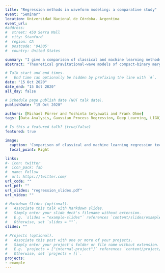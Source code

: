 ```yaml
---
title: "Regression methods in waveform modeling: a comparative study"
event: "Seminar"
location: Universidad Nacional de Córdoba. Argentina
event_url: 
#address:
#  street: 450 Serra Mall
#  city: Stanford
#  region: CA
#  postcode: '94305'
#  country: United States

summary: "I give a comparison of classical and machine learning methods for regression of gravitational wave data."
abstract: "Theoretical gravitational-wave models of compact-binary mergers need to be accurate, but also fast in order to compare millions of signals in near real time with experimental data. Various regression and interpolation techniques have been employed to build efficient waveform models, but no study has systematically compared the performance of these methods yet. Here we provide such a comparison. For analytical binary-black-hole waveforms, assuming either aligned or precessing spins, we compare the accuracy as well as the computational speed of a variety of regression methods, ranging from traditional interpolation to machine-learning techniques. We find that most methods are reasonably accurate, but efficiency considerations favor in many cases the simpler approaches. We conclude that sophisticated regression methods are not necessarily needed in standard gravitational-wave modeling applications, although machine-learning techniques might be more suitable for problems with higher complexity than what is tested here."

# Talk start and end times.
#   End time can optionally be hidden by prefixing the line with `#`.
date: "15 Oct 2020"
date_end: "15 Oct 2020"
all_day: false

# Schedule page publish date (NOT talk date).
publishDate: "15 Oct 2020"

authors: [Michael Pürrer and Yoshinta Setyawati and Frank Ohme]
tags: [Data Analysis, Gaussian Process Regression, Deep Learning, LIGO]

# Is this a featured talk? (true/false)
featured: true

image:
  caption: 'Comparison of classical and machine learning regression techniques.'
  focal_point: Right

links:
#- icon: twitter
#  icon_pack: fab
#  name: Follow
#  url: https://twitter.com/
url_code: ""
url_pdf: ""
url_slides: "regression_slides.pdf"
url_video: ""

# Markdown Slides (optional).
#   Associate this talk with Markdown slides.
#   Simply enter your slide deck's filename without extension.
#   E.g. `slides = "example-slides"` references `content/slides/example-slides.md`.
#   Otherwise, set `slides = ""`.
slides: ""

# Projects (optional).
#   Associate this post with one or more of your projects.
#   Simply enter your project's folder or file name without extension.
#   E.g. `projects = ["internal-project"]` references `content/project/deep-learning/index.md`.
#   Otherwise, set `projects = []`.
projects:
- example
---
```



<!-- {{% callout note %}}
Click on the **Slides** button above to view the built-in slides feature.
{{% /callout %}}

Slides can be added in a few ways:

- **Create** slides using Wowchemy's [*Slides*](https://wowchemy.com/docs/managing-content/#create-slides) feature and link using `slides` parameter in the front matter of the talk file
- **Upload** an existing slide deck to `static/` and link using `url_slides` parameter in the front matter of the talk file
- **Embed** your slides (e.g. Google Slides) or presentation video on this page using [shortcodes](https://wowchemy.com/docs/writing-markdown-latex/).

Further event details, including [page elements](https://wowchemy.com/docs/writing-markdown-latex/) such as image galleries, can be added to the body of this page. -->
